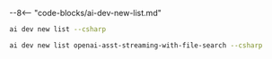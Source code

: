 --8<-- "code-blocks/ai-dev-new-list.md"

```bash title="List only C# samples"
ai dev new list --csharp
```

```bash title="Filter the list by name"
ai dev new list openai-asst-streaming-with-file-search --csharp
```
